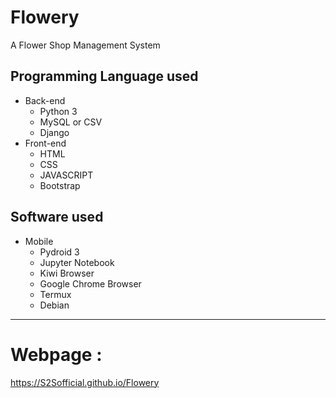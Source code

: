 # Flowery
A Flower Shop Management System 

## Programming Language used
- Back-end
  - Python 3
  - MySQL or CSV
  - Django
- Front-end
  - HTML 
  - CSS
  - JAVASCRIPT
  - Bootstrap

## Software used
- Mobile
  - Pydroid 3
  - Jupyter Notebook
  - Kiwi Browser
  - Google Chrome Browser 
  - Termux
  - Debian 
___

# Webpage :
https://S2Sofficial.github.io/Flowery

